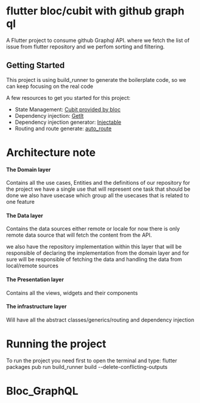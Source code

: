 # flutter bloc/cubit with github graph ql

A Flutter project to consume github Graphql API.
where we fetch the list of issue from flutter repository and we perfom sorting and filtering.

## Getting Started

This project is using build_runner to generate the boilerplate code, so we can keep focusing on the real code

A few resources to get you started for this project:

- State Management: [Cubit provided by bloc](https://pub.dev/packages/flutter_bloc)
- Dependency injection: [GetIt](https://pub.dev/packages/get_it)
- Dependency injection generator: [Injectable](https://pub.dev/packages/injectable)
- Routing and route generate: [auto_route](https://pub.dev/packages/auto_route)


# Architecture note

#### The Domain layer
Contains all the use cases, Entities and the definitions of our repository for the project
we have a single use that will represent one task that should be done
we also have usecase which group all the usecases that is related to one feature


#### The Data layer
Contains the data sources either remote or locale
for now there is only remote data source that will fetch the content from the API.

we also have the repository implementation within this layer that will be responsible of declaring the implementation from the domain layer
and for sure will be responsible of fetching the data and handling the data from local/remote sources


#### The Presentation layer
Contains all the views, widgets and their components


#### The infrastructure layer
Will have all the abstract classes/generics/routing and dependency injection


# Running the project

To run the project you need first to open the terminal and type:
 flutter packages pub run build_runner build --delete-conflicting-outputs


# Bloc_GraphQL
